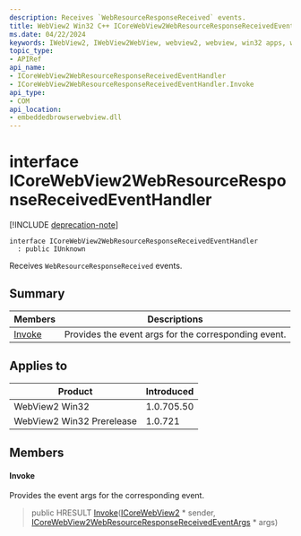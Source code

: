 ```yaml
---
description: Receives `WebResourceResponseReceived` events.
title: WebView2 Win32 C++ ICoreWebView2WebResourceResponseReceivedEventHandler
ms.date: 04/22/2024
keywords: IWebView2, IWebView2WebView, webview2, webview, win32 apps, win32, edge, ICoreWebView2, ICoreWebView2Controller, browser control, edge html, ICoreWebView2WebResourceResponseReceivedEventHandler
topic_type: 
- APIRef
api_name:
- ICoreWebView2WebResourceResponseReceivedEventHandler
- ICoreWebView2WebResourceResponseReceivedEventHandler.Invoke
api_type:
- COM
api_location:
- embeddedbrowserwebview.dll
---
```


# interface ICoreWebView2WebResourceResponseReceivedEventHandler

[!INCLUDE [deprecation-note](../includes/deprecation-note.md)]

```
interface ICoreWebView2WebResourceResponseReceivedEventHandler
  : public IUnknown
```

Receives `WebResourceResponseReceived` events.

## Summary

 Members                        | Descriptions
--------------------------------|---------------------------------------------
[Invoke](#invoke) | Provides the event args for the corresponding event.

## Applies to

Product                         | Introduced
--------------------------------|---------------------------------------------
WebView2 Win32            |    1.0.705.50
WebView2 Win32 Prerelease |    1.0.721

## Members

#### Invoke

Provides the event args for the corresponding event.

> public HRESULT [Invoke](#invoke)([ICoreWebView2](icorewebview2.md#icorewebview2) * sender, [ICoreWebView2WebResourceResponseReceivedEventArgs](icorewebview2webresourceresponsereceivedeventargs.md#icorewebview2webresourceresponsereceivedeventargs) * args)


